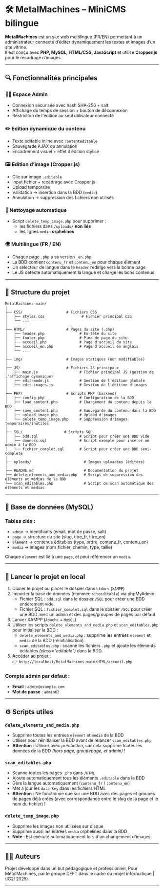 # 🛠 MetalMachines – MiniCMS bilingue

**MetalMachines** est un site web multilingue (FR/EN) permettant à un administrateur connecté d’éditer dynamiquement les textes et images d’un site vitrine.  
Il est conçu avec **PHP, MySQL, HTML/CSS, JavaScript** et utilise **Cropper.js** pour le recadrage d’images.

---

## 🔍 Fonctionnalités principales

### 🧑‍💼 Espace Admin
- Connexion sécurisée avec hash SHA-256 + salt
- Affichage du temps de session + bouton de déconnexion
- Restriction de l'édition au seul utilisateur connecté

### ✏️ Edition dynamique du contenu
- Texte éditable inline avec `contenteditable`
- Sauvegarde AJAX ou annulation
- Encadrement visuel + effet d’édition stylisé

### 🖼 Edition d’image (Cropper.js)
- Clic sur image `.editable`
- Input fichier + recadrage avec Cropper.js
- Upload temporaire
- Validation → insertion dans la BDD (`media`)
- Annulation → suppression des fichiers non utilisés

### 🧹 Nettoyage automatique
- Script `delete_temp_image.php` pour supprimer :
  - les fichiers dans `/uploads/` **non liés**
  - les lignes `media` **orphelines**

### 🌍 Multilingue (FR / EN)
- Chaque page `.php` a sa version `_en.php`
- La BDD contient `contenu_fr` et `contenu_en` pour chaque élément
- Un sélecteur de langue dans le `header` redirige vers la bonne page
- Le JS détecte automatiquement la langue et charge les bons contenus

---

## 📁 Structure du projet
```plaintext
MetalMachines-main/
│
├── CSS/                    # Fichiers CSS
│   ├── styles.css                 # Fichier principal CSS
│   └── ...       
│
├── HTML/                   # Pages du site (.php)
│   ├── header.php                # En-tête du site
│   ├── footer.php                # Pied de page du site
│   ├── accueil.php               # Page d'accueil du site
│   ├── accueil_en.php            # Page d'accueil en anglais
│   └── ...
│
├── img/                    # Images statiques (non modifiables)
│   
├── JS/                     # Fichiers JS principaux
│   ├── main.js                   # Fichier principal JS (gestion de l'affichage dynamique)
│   ├── edit-mode.js              # Gestion de l'édition globale
│   └── edit-images.js            # Gestion de l'édition d'images
│
├── PHP/                    # Scripts PHP (backend)
│   ├── config.php                # Configuration de la BDD
│   ├── load_content.php          # Chargement du contenu depuis la BDD
│   ├── save_content.php          # Sauvegarde du contenu dans la BDD
│   ├── upload_image.php          # Upload d'images
│   └── delete_temp_image.php     # Suppression d'images temporaires/inutiles
│
├── SQL/                   # Scripts SQL
│   ├── bdd.sql                   # Script pour créer une BDD vide
│   ├── donness.sql               # Script exemple pour insérer un admin à la BDD
│   └── fichier_complet.sql       # Script pour créer une BDD semi-complète
│
├── uploads/                        # Images uploadées (éditées)
│   
├── README.md                       # Documentation du projet
├── delete_elements_and_media.php   # Script de suppression des éléments et médias de la BDD
└── scan_editables.php              # Script de scan automatique des éléments et médias
```

---

## 🧠 Base de données (MySQL)

### Tables clés :
- `admin` → identifiants (email, mot de passe, salt)
- `page` → structure du site (slug, titre_fr, titre_en)
- `element` → contenus éditables (type, ordre, contenu_fr, contenu_en)
- `media` → images (nom_fichier, chemin, type, taille)

Chaque `element` est lié à une `page`, et peut référencer un `media`.

---

## 🚀 Lancer le projet en local

1. Cloner le projet ou placer le dossier dans `htdocs` (`XAMPP`)
2. Importer la base de données (nommée `siteeditable`) via phpMyAdmin 
    - Fichier SQL : `bdd.sql` dans le dossier `/SQL` pour créer une BDD entièrement vide.
    - Fichier SQL : `fichier_complet.sql` dans le dossier `/SQL` pour créer une BDD avec un admin et des pages/groupes de pages par défaut.
3. Lancer XAMPP (`Apache` + `MySQL`)
4. Utiliser les scripts `delete_elements_and_media.php` et `scan_editables.php` pour initialiser la BDD :
   - `delete_elements_and_media.php` : supprime les entrées `element` et `media` de la BDD (réinitialisation).
   - `scan_editables.php` : scanne les fichiers `.php` et ajoute les éléments éditables *(class="editable")* dans la BDD.
5. Accéder au projet :  
   👉 `http://localhost/MetalMachines-main/HTML/accueil.php`

### Compte admin par défaut :

- **Email** : `admin@example.com`
- **Mot de passe** : `admin62`

---

## ⚙️ Scripts utiles

### `delete_elements_and_media.php`

- Supprime toutes les entrées `element` et `media` de la BDD
- Utiliser pour réinitialiser la BDD avant de relancer `scan_editables.php`
- **Attention** : Utiliser avec précaution, car cela supprime toutes les données de la BDD *(hors page, groupepage, et admin)* !

### `scan_editables.php`

- Scanne toutes les pages `.php` dans `/HTML`
- Ajoute automatiquement tous les éléments `.editable` dans la BDD
- Gère la langue automatiquement (`contenu_fr` / `contenu_en`)
- Met à jour les `data-key` dans les fichiers HTML
- **Attention** : Ne fonctionne que sur une BDD avec des pages et groupes de pages déjà créés (avec correspondance entre le slug de la page et le nom du fichier) !

### `delete_temp_image.php`

- Supprime les images non utilisées sur disque
- Supprime aussi les entrées `media` orphelines dans la BDD
- **Note** : Est exécuté automatiquement lors d'un changement d'images.

---

## 🧑‍💻 Auteurs

Projet développé dans un but pédagogique et professionnel,
Pour MétalMachines, par le groupe DEFT dans le cadre du projet informatique | (IG2I 2025).

---

